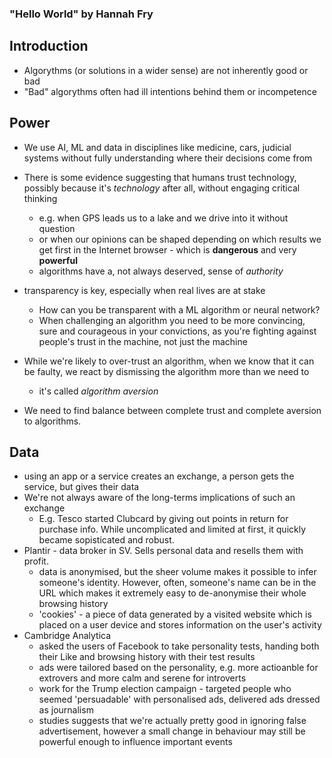 ### "Hello World" by Hannah Fry

## Introduction
- Algorythms (or solutions in a wider sense) are not inherently good or bad
- "Bad" algorythms often had ill intentions behind them or incompetence

## Power
- We use AI, ML and data in disciplines like medicine, cars, judicial systems without fully understanding where their decisions come from
- There is some evidence suggesting that humans trust technology, possibly because it's *technology* after all, without engaging critical thinking
  - e.g. when GPS leads us to a lake and we drive into it without question
  - or when our opinions can be shaped depending on which results we get first in the Internet browser - which is **dangerous** and very **powerful**
  - algorithms have a, not always deserved, sense of *authority*

- transparency is key, especially when real lives are at stake
  - How can you be transparent with a ML algorithm or neural network? 
  - When challenging an algorithm you need to be more convincing, sure and courageous in your convictions, as you're fighting against people's trust in the machine, not just the machine
- While we're likely to over-trust an algorithm, when we know that it can be faulty, we react by dismissing the algorithm more than we need to
  - it's called *algorithm aversion* 
- We need to find balance between complete trust and complete aversion to algorithms.

## Data
- using an app or a service creates an exchange, a person gets the service, but gives their data
- We're not always aware of the long-terms implications of such an exchange
  - E.g. Tesco started Clubcard by giving out points in return for purchase info. While uncomplicated and limited at first, it quickly became sopisticated and robust. 
- Plantir - data broker in SV. Sells personal data and resells them with profit.
  - data is anonymised, but the sheer volume makes it possible to infer someone's identity. However, often, someone's name can be in the URL which makes it extremely easy to de-anonymise their whole browsing history
  - 'cookies' - a piece of data generated by a visited website which is placed on a user device and stores information on the user's activity
- Cambridge Analytica
  - asked the users of Facebook to take personality tests, handing both their Like and browsing history with their test results
  - ads were tailored based on the personality, e.g. more actioanble for extrovers and more calm and serene for introverts
  - work for the Trump election campaign - targeted people who seemed 'persuadable' with personalised ads, delivered ads dressed as journalism
  - studies suggests that we're actually pretty good in ignoring false advertisement, however a small change in behaviour may still be powerful enough to influence important events